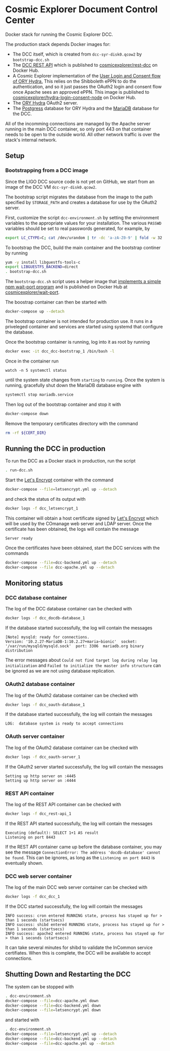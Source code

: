 # Cosmic Explorer Document Control Center

Docker stack for running the Cosmic Explorer DCC.

The production stack depends Docker images for:
 - The DCC itself, which is created from `dcc-syr-disk0.qcow2` by `bootstrap-dcc.sh`
 - The [DCC REST
   API](https://github.com/cosmic-explorer/ce-it-infrastructure/tree/master/rest-dcc)
   which is published to
   [cosmicexplorer/rest-dcc](https://cloud.docker.com/u/cosmicexplorer/repository/docker/cosmicexplorer/rest-dcc)
   on Docker Hub.
 - A Cosmic Explorer implementation of the [User Login and Consent flow of ORY
   Hydra.](https://github.com/cosmic-explorer/hydra-login-consent-node/tree/dcc)
   This relies on the Shibboleth ePPN to do the authentication, and so it just
   passes the OAuth2 login and consent flow once Apache sees an approved ePPN.
   This image is published to [cosmicexplorer/hydra-login-consent-node](https://cloud.docker.com/u/cosmicexplorer/repository/docker/cosmicexplorer/hydra-login-consent-node) on Docker Hub.
 - The [ORY Hydra](https://github.com/ory/hydra) OAuth2 server.
 - The [Postgress](https://hub.docker.com/_/postgres) database for ORY Hydra
   and the [MariaDB](https://hub.docker.com/_/mariadb) database for the DCC.

All of the incomming connections are managed by the Apache server running in
the main DCC container, so only port 443 on that container needs to be open to
the outside world. All other network traffic is over the stack's internal
network.

## Setup

### Bootstrapping from a DCC image

Since the LIGO DCC source code is not yet on GitHub, we start from an image of
the DCC VM `dcc-syr-disk0.qcow2`. 

The bootstrap script migrates the database from the image to the path
specified by `STORAGE_PATH` and creates a database for use by the OAuth2
server.

First, customize the script `dcc-environment.sh` by setting the environment
variables to the appropriate values for your installation. The various 
`PASSWD` variables should be set to real passwords generated, for example, by
```sh
export LC_CTYPE=C; cat /dev/urandom | tr -dc 'a-zA-Z0-9' | fold -w 32 | head -n 1
```

To bootstrap the DCC, build the main container and the bootstrap continer by
running
```sh
yum -y install libguestfs-tools-c
export LIBGUESTFS_BACKEND=direct
. bootstrap-dcc.sh
```

The `bootstrap-dcc.sh` script uses a helper image that [implements a simple
npm wait-port
program](https://github.com/cosmic-explorer/ce-it-infrastructure/tree/master/wait-port)
and is published on Docker Hub at
[cosmicexplorer/wait-port](https://cloud.docker.com/u/cosmicexplorer/repository/docker/cosmicexplorer/wait-port).

The boostrap container can then be started with
```sh
docker-compose up --detach
```
The bootstrap container is not intended for production use. It runs
in a priveleged container and services are started using systemd that
configure the database.

Once the bootstrap container is running, log into it as root by running
```sh
docker exec -it dcc_dcc-bootstrap_1 /bin/bash -l
```
Once in the container run
```
watch -n 5 systemctl status
```
until the system state changes from `starting` to `running`. Once the system
is running, gracefully shut down the MariaDB database engine
with
```sh
systemctl stop mariadb.service
```
Then log out of the bootstrap container and stop it with
```sh
docker-compose down
```
Remove the temporary certificates directory with the command
```sh
rm -rf ${CERT_DIR}
```

## Running the DCC in production

To run the DCC as a Docker stack in production, run the script
```sh
. run-dcc.sh
```

Start the [Let's Encrypt](https://letsencrypt.org) container with the command
```sh
docker-compose --file=letsencrypt.yml up --detach
```
and check the status of its output with
```sh
docker logs -f dcc_letsencrypt_1
```
This container will obtain a host certificate signed by [Let's
Encrypt](https://letsencrypt.org) which will be used by the COmanage web
server and LDAP server. Once the certificate has been obtained, the logs will
contain the message
```
Server ready
```

<!--
When the script is complete, it shows the following message as the containers
boot:
```
Creating network dcc_default
Creating service dcc_rest-api
Creating service dcc_oauth-database
Creating service dcc_oauth-server
Creating service dcc_oauth-consent
Creating service dcc_dcc
Creating service dcc_letsencrypt
Creating service dcc_docdb-database
```
The `dcc_dcc` container is not initially deployed, as it needs the
certificates obtained by the Let's Encrypt container. Monitor this container's
status with the command
```sh
docker service logs -f dcc_letsencrypt
```
until the logs file show the message
```
Server ready
```
-->

Once the certificates have been obtained, start the DCC services with the commands
```sh
docker-compose --file=dcc-backend.yml up --detach
docker-compose --file dcc-apache.yml up --detach
```

<!--
Once the certificates have been obtained, start the main DCC container with the command
```sh
docker service scale dcc_dcc=1
```
It takes some time for the DCC to boot (primarily the time shibd takes to
validate the InCommon service provider metadata). You can check the status
of the machines with
```sh
docker stack ps --no-trunc dcc
```
-->

## Monitoring status

### DCC database container

The log of the DCC database container can be checked with
```sh
docker logs -f dcc_docdb-database_1
```
If the database started successfully, the log will contain the messages
```
[Note] mysqld: ready for connections.
Version: '10.2.27-MariaDB-1:10.2.27+maria~bionic'  socket: '/var/run/mysqld/mysqld.sock'  port: 3306  mariadb.org binary distribution
```
The error messages about `Could not find target log during relay log
initialization` and `Failed to initialize the master info structure` can be
ignored as we are not using database replication.

### OAuth2 database container
The log of the OAuth2 database container can be checked with
```sh
docker logs -f dcc_oauth-database_1
```
If the database started successfully, the log will contain the messages
```
LOG:  database system is ready to accept connections
```

### OAuth server container

The log of the OAuth2 database container can be checked with
```sh
docker logs -f dcc_oauth-server_1
```
If the OAuth2 server started successfully, the log will contain the messages
```
Setting up http server on :4445
Setting up http server on :4444
```

### REST API container

The log of the REST API container can be checked with
```sh
docker logs -f dcc_rest-api_1
```
If the REST API started successfully, the log will contain the messages
```
Executing (default): SELECT 1+1 AS result
Listening on port 8443
```
If the REST API container came up before the database container, you may see
the message `ConnectionError: The address 'docdb-database' cannot be found`.
This can be ignores, as long as the `Listening on port 8443` is eventually
shown.

### DCC web server container

The log of the main DCC web server container can be checked with
```sh
docker logs -f dcc_dcc_1
```
If the DCC started successfully, the log will contain the messages
```
INFO success: cron entered RUNNING state, process has stayed up for > than 1 seconds (startsecs)
INFO success: shibd entered RUNNING state, process has stayed up for > than 1 seconds (startsecs)
INFO success: apache2 entered RUNNING state, process has stayed up for > than 1 seconds (startsecs)
```
It can take several minutes for shibd to validate the InCommon service
certifiates. When this is complete, the DCC will be available to accept
connections.

## Shutting Down and Restarting the DCC

The system can be stopped with
<!--
```sh
docker stack rm dcc
```
-->
```sh
. dcc-environment.sh
docker-compose --file=dcc-apache.yml down
docker-compose --file=dcc-backend.yml down
docker-compose --file=letsencrypt.yml down
```

and started with
<!--
```sh
. dcc-environment.sh
docker stack deploy --compose-file dcc.yml dcc
docker service scale dcc_dcc=1
```
-->
```sh
. dcc-environment.sh
docker-compose --file=letsencrypt.yml up --detach
docker-compose --file=dcc-backend.yml up --detach
docker-compose --file=dcc-apache.yml up --detach
```
